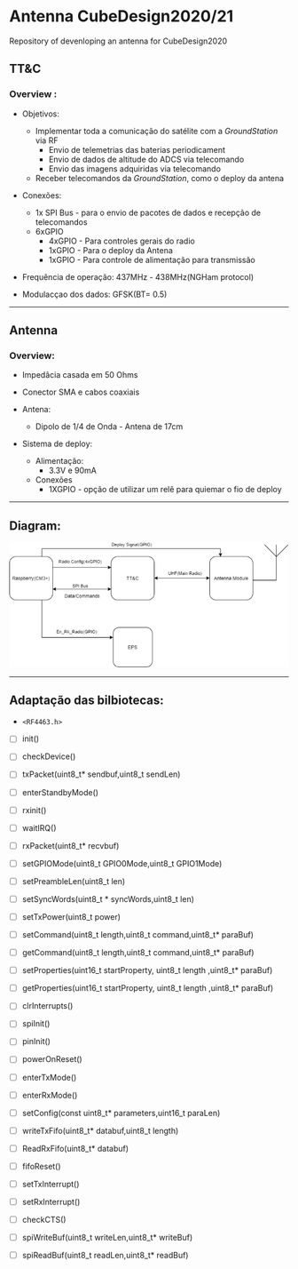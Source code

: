 # Antenna CubeDesign2020/21

Repository of devenloping an antenna for CubeDesign2020


## TT&C

### Overview :
* Objetivos:
  * Implementar  toda a comunicação do satélite com a *GroundStation* via RF
     * Envio de telemetrias  das baterias periodicament
     * Envio  de dados de altitude do ADCS via telecomando
     * Envio das imagens adquiridas via telecomando
  * Receber telecomandos da *GroundStation*, como o deploy da antena

* Conexões:

  * 1x SPI Bus - para o envio de pacotes de dados e recepção de telecomandos
  * 6xGPIO
    * 4xGPIO - Para controles gerais do radio
    * 1xGPIO - Para o deploy da Antena
    * 1xGPIO - Para controle de alimentação para transmissão

* Frequência de operação: 437MHz - 438MHz(NGHam protocol)
* Modulacçao dos dados: GFSK(BT= 0.5)
 ---
 ## Antenna
 
 ### Overview: 
* Impedâcia casada em 50 Ohms
* Conector SMA e cabos coaxiais
* Antena:
  * Dipolo de 1/4 de Onda - Antena de 17cm
  
* Sistema de deploy:
  * Alimentação:
    * 3.3V e 90mA
  * Conexões
    * 1XGPIO - opção de utilizar um relê para quiemar o fio de deploy
---
## Diagram:

![](https://github.com/Bruno-Messias/Antenna_CubeDesign2020/blob/master/Documents/Overview_TT%26C/diagrams/Systeam.png)

---
## Adaptação das bilbiotecas:

* `<RF4463.h>`

- [ ] init()
- [ ] checkDevice()
- [ ] txPacket(uint8_t* sendbuf,uint8_t sendLen)
- [ ] enterStandbyMode()
- [ ] rxinit()
- [ ] waitIRQ()
- [ ] rxPacket(uint8_t* recvbuf)
- [ ] setGPIOMode(uint8_t GPIO0Mode,uint8_t GPIO1Mode)
- [ ] setPreambleLen(uint8_t len)
- [ ] setSyncWords(uint8_t * syncWords,uint8_t len)
- [ ] setTxPower(uint8_t power)
- [ ] setCommand(uint8_t length,uint8_t command,uint8_t* paraBuf)
- [ ] getCommand(uint8_t length,uint8_t command,uint8_t* paraBuf)
- [ ] setProperties(uint16_t startProperty, uint8_t length ,uint8_t* paraBuf)
- [ ] getProperties(uint16_t startProperty, uint8_t length ,uint8_t* paraBuf)
- [ ] clrInterrupts()
- [ ] spiInit()
- [ ] pinInit()
- [ ] powerOnReset()
- [ ] enterTxMode()
- [ ] enterRxMode()
- [ ] setConfig(const uint8_t* parameters,uint16_t paraLen)
- [ ] writeTxFifo(uint8_t* databuf,uint8_t length)
- [ ] ReadRxFifo(uint8_t* databuf)
- [ ] fifoReset()
- [ ] setTxInterrupt()
- [ ] setRxInterrupt()
- [ ] checkCTS()
- [ ] spiWriteBuf(uint8_t writeLen,uint8_t* writeBuf)
- [ ] spiReadBuf(uint8_t readLen,uint8_t* readBuf)




